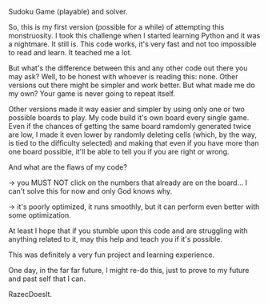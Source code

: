 Sudoku Game (playable) and solver.


So, this is my first version (possible for a while) of attempting this monstruosity. I took this challenge when I started learning Python and it was a nightmare.
It still is. This code works, it's very fast and not too impossible to read and learn. It teached me a lot.


But what's the difference between this and any other code out there you may ask? Well, to be honest with whoever is reading this: none.
Other versions out there might be simpler and work better. But what made me do my own? Your game is never going to repeat itself.

Other versions made it way easier and simpler by using only one or two possible boards to play. My code build it's own board every single game.
Even if the chances of getting the same board ramdomly generated twice are low, I made it even lower by randomly deleting cells (which, by the way,
is tied to the difficulty selected) and making that even if you have more than one board possible, it'll be able to tell you if you are right or wrong.


And what are the flaws of my code?

-> you MUST NOT click on the numbers that already are on the board... I can't solve this for now and only God knows why.

-> it's poorly optimized, it runs smoothly, but it can perform even better with some optimization.


At least I hope that if you stumble upon this code and are struggling with anything related to it, may this help and teach you if it's possible.

This was definitely a very fun project and learning experience.

One day, in the far far future, I might re-do this, just to prove to my future and past self that I can.

RazecDoesIt.
